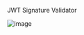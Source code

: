 JWT Signature Validator

![image](https://github.com/ahmedabouelenein/JWTSignatureValidator/assets/66556576/e35abb39-bf05-4878-a257-9ff3d029c773)
